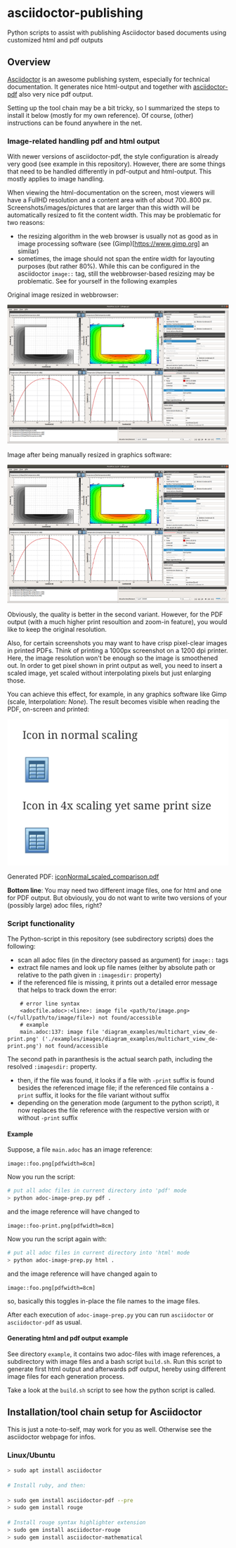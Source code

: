 # asciidoctor-publishing
Python scripts to assist with publishing Asciidoctor based documents using customized html and pdf outputs


## Overview

[Asciidoctor](https://asciidoctor.org) is an awesome publishing system, especially for technical documentation. It generates nice html-output and together with [asciidoctor-pdf](https://asciidoctor.org/docs/asciidoctor-pdf) also very nice pdf output.

Setting up the tool chain may be a bit tricky, so I summarized the steps to install it below (mostly for my own reference). Of course, (other) instructions can be found anywhere in the net.


### Image-related handling pdf and html output

With newer versions of asciidoctor-pdf, the style configuration is already very good (see example in this repository). However, there are some things that need to be handled differently in pdf-output and html-output. 
This mostly applies to image handling.

When viewing the html-documentation on the screen, most viewers will have a FullHD resolution and a content area with of about 700..800 px. Screenshots/images/pictures that are larger than this width will be automatically 
resized to fit the content width. This may be problematic for two reasons:

- the resizing algorithm in the web browser is usually not as good as in image processing software (see (Gimp)[https://www.gimp.org] an similar)
- sometimes, the image should not span the entire width for layouting purposes (but rather 80%). While this can be configured in the asciidoctor `image::` tag, still the webbrowser-based resizing may be problematic. See for yourself in 
the following examples

Original image resized in webbrowser:

<img src="./example/images/diagram_examples/multichart_view_de-print.png" alt="drawing" width="700"/>

Image after being manually resized in graphics software:

![Image resized manually](./example/images/diagram_examples/multichart_view_de.png)

Obviously, the quality is better in the second variant. However, for the PDF output (with a much higher print resoultion and zoom-in feature), you would like to keep the original resolution.

Also, for certain screenshots you may want to have crisp pixel-clear images in printed PDFs. Think of printing a 1000px screenshot on a 1200 dpi printer. Here, the image resolution won't be enough so 
the image is smoothened out. In order to get pixel shown in print output as well, you need to insert a scaled image, yet scaled without interpolating pixels but just enlarging those.

You can achieve this effect, for example, in any graphics software like Gimp (scale, Interpolation: _None_). The result becomes visible when reading the PDF, on-screen and printed:

![PDF image comparison](./example/images/diagram_examples/icon_pdf_scale_comparison.png)

Generated PDF: [iconNormal_scaled_comparison.pdf](./example/images/diagram_examples/iconNormal_scaled_comparison.pdf)


**Bottom line**: You may need two different image files, one for html and one for PDF output. But obviously, you do not want to write two versions of your (possibly large) adoc files, right?

### Script functionality

The Python-script in this repository (see subdirectory scripts) does the following:

- scan all adoc files (in the directory passed as argument) for `image::` tags
- extract file names and look up file names (either by absolute path or relative to the path given in `:imagesdir:` property)
- if the referenced file is missing, it prints out a detailed error message that helps to track down the error:

```
    # error line syntax
    <adocfile.adoc>:<line>: image file <path/to/image.png> (</full/path/to/image/file>) not found/accessible
    # example
    main.adoc:137: image file 'diagram_examples/multichart_view_de-print.png' ('./examples/images/diagram_examples/multichart_view_de-print.png') not found/accessible
```

The second path in paranthesis is the actual search path, including the resolved `:imagesdir:` property.

- then, if the file was found, it looks if a file with `-print` suffix is found besides the referenced image file; if the referenced file contains a `-print` suffix, it looks for the file variant without suffix
- depending on the generation mode (argument to the python script), it now replaces the file reference with the respective version with or without `-print` suffix


#### Example

Suppose, a file `main.adoc` has an image reference:

`image::foo.png[pdfwidth=8cm]`

Now you run the script:

```bash
# put all adoc files in current directory into 'pdf' mode
> python adoc-image-prep.py pdf .
```

and the image reference will have changed to

`image::foo-print.png[pdfwidth=8cm]`

Now you run the script again with:

```bash
# put all adoc files in current directory into 'html' mode
> python adoc-image-prep.py html .
```

and the image reference will have changed again to

`image::foo.png[pdfwidth=8cm]`

so, basically this toggles in-place the file names to the image files.

After each execution of `adoc-image-prep.py` you can run `asciidoctor` or `asciidoctor-pdf` as usual.

#### Generating html and pdf output example

See directory `example`, it contains two adoc-files with image references, a subdirectory with image files and a bash script `build.sh`.
Run this script to generate first html output and afterwards pdf output, hereby using different image files for each generation process.

Take a look at the `build.sh` script to see how the python script is called.

## Installation/tool chain setup for Asciidoctor

This is just a note-to-self, may work for you as well. Otherwise see the asciidoctor webpage for infos.

### Linux/Ubuntu

```bash
> sudo apt install asciidoctor 

# Install ruby, and then:

> sudo gem install asciidoctor-pdf --pre
> sudo gem install rouge

# Install rouge syntax highlighter extension
> sudo gem install asciidoctor-rouge
> sudo gem install asciidoctor-mathematical
```





